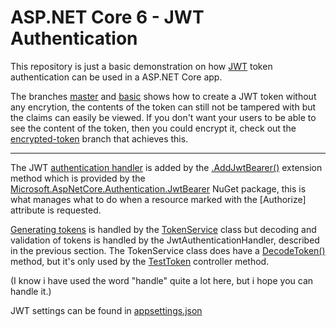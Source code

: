 # ASP.NET Core 6 - JWT Authentication

This repository is just a basic demonstration on how [JWT](https://jwt.io/) token authentication can be used in a ASP.NET Core app.

The branches [master](https://github.com/Abooow/JwtToken/tree/master) and [basic](https://github.com/Abooow/JwtToken/tree/basic) shows how to create a JWT token without any encrytion, the contents of the token can still not be tampered with but the claims can easily be viewed.
If you don't want your users to be able to see the content of the token, then you could encrypt it, check out the [encrypted-token](https://github.com/Abooow/JwtToken/tree/encrypted-token) branch that achieves this.

---

The JWT [authentication handler](https://docs.microsoft.com/en-us/aspnet/core/security/authentication/?view=aspnetcore-6.0) is added by the [.AddJwtBearer()](/src/Program.cs#L32) extension method which is provided by the [Microsoft.AspNetCore.Authentication.JwtBearer](https://www.nuget.org/packages/Microsoft.AspNetCore.Authentication.JwtBearer) NuGet package, this is what manages what to do when a resource marked with the [Authorize] attribute is requested.

[Generating tokens](/src/TokenService.cs#L18) is handled by the [TokenService](/src/TokenService.cs) class but decoding and validation of tokens is handled by the JwtAuthenticationHandler, described in the previous section. The TokenService class does have a [DecodeToken()](/src/TokenService.cs#L33) method, but it's only used by the [TestToken](/src/TokenService.cs#L33) controller method.

(I know i have used the word "handle" quite a lot here, but i hope you can handle it.)

JWT settings can be found in [appsettings.json](/src/appsettings.json#L9)
